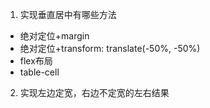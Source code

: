 1. 实现垂直居中有哪些方法

  * 绝对定位+margin
  * 绝对定位+transform: translate(-50%, -50%)
  * flex布局
  * table-cell

2. 实现左边定宽，右边不定宽的左右结果

  